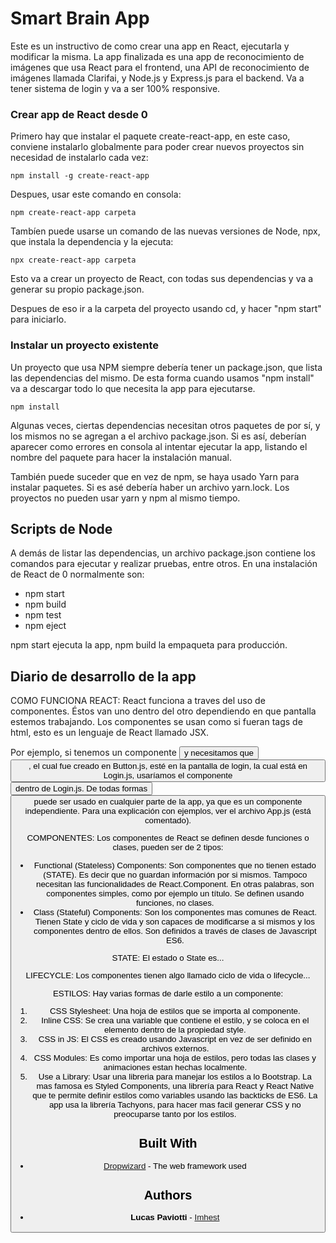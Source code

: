 # Smart Brain App

Este es un instructivo de como crear una app en React, ejecutarla y modificar la misma. La app finalizada es una app de reconocimiento de imágenes que usa React para el frontend, una API de reconocimiento de imágenes llamada Clarifai, y Node.js y Express.js para el backend. Va a tener sistema de login y va a ser 100% responsive.

### Crear app de React desde 0

Primero hay que instalar el paquete create-react-app, en este caso, conviene instalarlo globalmente para poder crear nuevos proyectos sin necesidad de instalarlo cada vez:

```
npm install -g create-react-app
```

Despues, usar este comando en consola:

```
npm create-react-app carpeta
```

Tambíen puede usarse un comando de las nuevas versiones de Node, npx, que instala la dependencia y la ejecuta:

```
npx create-react-app carpeta
```

Esto va a crear un proyecto de React, con todas sus dependencias y va a generar su propio package.json.

Despues de eso ir a la carpeta del proyecto usando cd, y hacer "npm start" para iniciarlo.

### Instalar un proyecto existente

Un proyecto que usa NPM siempre debería tener un package.json, que lista las dependencias del mismo. De esta forma cuando usamos "npm install" va a descargar todo lo que necesita la app para ejecutarse.

```
npm install
```

Algunas veces, ciertas dependencias necesitan otros paquetes de por sí, y los mismos no se agregan a el archivo package.json. Si es así, deberían aparecer como errores en consola al intentar ejecutar la app, listando el nombre del paquete para hacer la instalación manual.

También puede suceder que en vez de npm, se haya usado Yarn para instalar paquetes. Si es asé debería haber un archivo yarn.lock. Los proyectos no pueden usar yarn y npm al mismo tiempo.

## Scripts de Node

A demás de listar las dependencias, un archivo package.json contiene los comandos para ejecutar y realizar pruebas, entre otros. En una instalación de React de 0 normalmente son:

* npm start
* npm build
* npm test
* npm eject

npm start ejecuta la app, npm build la empaqueta para producción.

## Diario de desarrollo de la app

COMO FUNCIONA REACT:
React funciona a traves del uso de componentes. Éstos van uno dentro del otro dependiendo en que pantalla estemos trabajando. Los componentes se usan como si fueran tags de html, esto es un lenguaje de React llamado JSX.

Por ejemplo, si tenemos un componente <Button> y necesitamos que <Button>, el cual fue creado en Button.js, esté en la pantalla de login, la cual está en Login.js, usaríamos el componente <Button> dentro de Login.js. De todas formas <Button> puede ser usado en cualquier parte de la app, ya que es un componente independiente. Para una explicación con ejemplos, ver el archivo App.js (está comentado).

COMPONENTES:
Los componentes de React se definen desde funciones o clases, pueden ser de 2 tipos:
  * Functional (Stateless) Components: Son componentes que no tienen estado (STATE). Es decir que no guardan información por si mismos. Tampoco necesitan las funcionalidades de React.Component. En otras palabras, son componentes simples, como por ejemplo un título. Se definen usando funciones, no clases.
  * Class (Stateful) Components: Son los componentes mas comunes de React. Tienen State y ciclo de vida y son capaces de modificarse a si mismos y los componentes dentro de ellos. Son definidos a través de clases de Javascript ES6.

STATE:
El estado o State es...

LIFECYCLE:
Los componentes tienen algo llamado ciclo de vida o lifecycle...

ESTILOS:
Hay varias formas de darle estilo a un componente:
  1. CSS Stylesheet: Una hoja de estilos que se importa al componente.
  2. Inline CSS: Se crea una variable que contiene el estilo, y se coloca en el elemento dentro de la propiedad style.
  3. CSS in JS: El CSS es creado usando Javascript en vez de ser definido en archivos externos.
  4. CSS Modules: Es como importar una hoja de estilos, pero todas las clases y animaciones estan hechas localmente.
  5. Use a Library: Usar una libreria para manejar los estilos a lo Bootstrap. La mas famosa es Styled Components, una librería para React y React Native que te permite definir estilos como variables usando las backticks de ES6.
La app usa la librería Tachyons, para hacer mas facil generar CSS y no preocuparse tanto por los estilos.

## Built With

* [Dropwizard](http://www.dropwizard.io/1.0.2/docs/) - The web framework used

## Authors

* **Lucas Paviotti** - [Imhest](https://github.com/Imhest)

